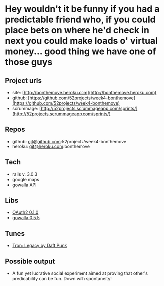 Hey wouldn't it be funny if you had a predictable friend who, if you could place bets on where he'd check in next you could make loads o' virtual money... good thing we have one of those guys
================================

Project urls
-------------------------

* site: [http://bonthemove.heroku.com](http://bonthemove.heroku.com)
* github: [https://github.com/52projects/week4-bonthemove](https://github.com/52projects/week4-bonthemove)
* scrummage: [http://52projects.scrummageapp.com/sprints/](http://52projects.scrummageapp.com/sprints/)

Repos
-------------------------

* github: git@github.com:52projects/week4-bonthemove
* heroku: git@heroku.com:bonthemove

Tech
-------------------------

* rails v. 3.0.3
* google maps
* gowalla API

Libs
-------------------------

* [OAuth2 0.1.0](http://rubygems.org/gems/oauth2)
* [gowalla 0.5.5](hhttp://rubygems.org/gems/gowalla)

Tunes
-------------------------

* [Tron: Legacy by Daft Punk](http://www.amazon.com/Tron-Exclusive-Version-Digital-Booklet/dp/B004EI3ON4/ref=sr_shvl_album_1?ie=UTF8&qid=1295058491&sr=301-1)

Possible output
-------------------------

* A fun yet lucrative social experiment aimed at proving that other's predicability can be fun.  Down with spontaneity! 